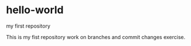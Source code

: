 # hello-world
my first repository

This is my fist repository work on branches and commit changes exercise.
